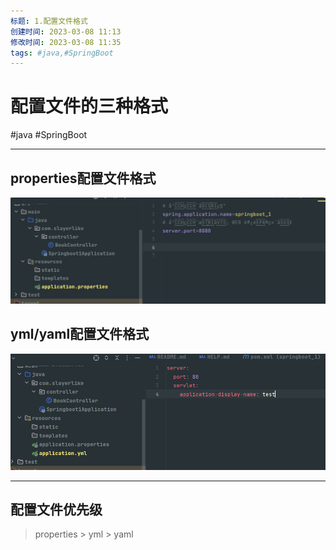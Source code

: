 ```yaml
---
标题: 1.配置文件格式
创建时间: 2023-03-08 11:13
修改时间: 2023-03-08 11:35
tags: #java,#SpringBoot
---
```


# 配置文件的三种格式
#java #SpringBoot 

---
## properties配置文件格式
![properties配置文件格式](../../../attachments/properties配置文件格式.png)
## yml/yaml配置文件格式
![yml配置文件格式](../../../attachments/yml配置文件格式.png)

---
## 配置文件优先级
> properties > yml > yaml